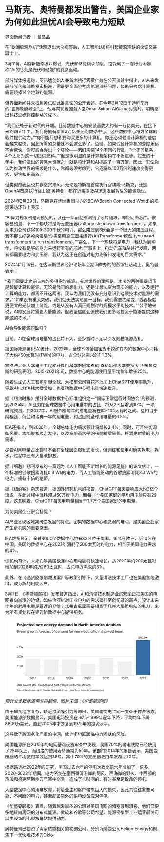 # 马斯克、奥特曼都发出警告，美国企业家为何如此担忧AI会导致电力短缺

界面新闻记者 ｜ 戴晶晶

在“欧洲能源危机”话题退出大众视野后，人工智能(AI)将引起能源短缺的论调又甚嚣尘上。

3月11月，A股新能源板块爆发，光伏和储能板块领涨。这受到了一则行业大咖称“AI的尽头是光伏和储能”的消息驱动。

部分媒体报道称，英伟达创始人兼首席执行官黄仁勋在公开演讲中指出，AI未来发展与光伏和储能紧密相连，需要更全面地考虑能源消耗问题，如果只考虑计算机，需要烧掉14个地球的能源。

但界面新闻并未找到黄仁勋此番言论的公开表述。在今年2月12日于迪拜举行的“世界政府峰会”上，他与阿联酋国务大臣Omar Sultan
AlOlama对谈时，明确指出科技进步将控制AI的成本。

“我们正处于新时代的开端。目前数据中心的安装基数大约有一万亿美元。在接下来的四五年里，我们将拥有价值2万亿美元的数据中心，这些数据中心将为全球的软件提供动力。”“你不能只想着要购买更多的计算机，你还必须假设计算机的速度会越来越快，因此所需的总量就不会这么多了。否则，如果假设计算机的速度永远不会变快，你可能会得出一个结论——我们需要14个不同的行星、3个不同星系、4个太阳为这一切提供燃料。”“但是很明显的是计算机架构在不断进步。过去的十年中，我们做出的最伟大贡献之一就是将计算和AI提高了一百万倍。因此，无论你认为推动世界的需求是什么，你都必须考虑到，它还将以100万倍的速度变得更大、更快和更高效。”

但类似的表达也并非空穴来风。无论是特斯拉首席执行官埃隆·马斯克，还是OpenAI首席执行官山姆·奥特曼，都在近期提及AI迅速发展背后的能源隐忧。

2024年2月29日，马斯克在博世集团举办的BCW(Bosch Connected World)的视频采访环节上表示：

“AI算力的限制是可预见的，我在一年前就预测到了芯片短缺，神经网络芯片。很容易预测，下一个短缺将是降压变压器(voltage stepdown
transformers)。如果从电力公司获得100-300千伏的电力，那么降压到6伏会是一个很大的降压过程。我不那么好笑的笑话是'你需要用变压器来运行(AI)Transformer模型'(you
need transformers to run
transformers)。”“那么，下一个短缺将是电力，我认为到明年，将没有足够的电力来运行所有的芯片。”“事实上，电动汽车和AI并行发展，两者都需要电力和变压器，我认为这正在创造对电力设备和发电的巨大需求。”

2024年1月16日，在达沃斯世界经济论坛年会期间举办的的彭博社活动上，奥特曼表示：

“我们需要比之前认为的多得多的能源。我对世界的理解是，未来的两种重要货币是智能计算和能源。无论是我们的想象力，还是让想法变为现实的能力，以及运行计算的能力，都离不开这两者。我认为我们仍没有充分意识到这项技术对能源的需求。”“如果没有重大突破，我们就无法实现这一目标。我们需要核聚变，或者极度更便宜的光伏加上储能，或是从没有人真正规划过的规模水平的技术。”“公平地来说，AI的发展将需要大量能源，但我坚信这会迫使我们更多地投资于能够提供这种能源的技术。”

AI会导致能源短缺吗？

目前，AI在全球用电量的占比并不大，至少暂时不足以引发规模能源危机。

据国际能源署(IEA)统计，2022年，全球不包括加密货币挖矿在内的数据中心消耗了大约460太瓦时(TWh)的电力，占全球总需求的1-1.3%。

宾夕法尼亚大学电子工程和计算机科学教授本杰明·李和哈佛大学教授大卫·布鲁克斯的研究表明，2015-2021年间，数据中心的能源使用量平均每年增长25%。

随着生成式人工智能引爆全球，大模型公司百花齐放加上ChatGPT使用率飙升，导致AI电力消耗大幅增加，也推动数据中心耗电量快速抬升。

据《纽约时报》援引全球数据中心标准组织之一“国际正常运行时间协会”的预测，到2025年，AI业务在全球数据中心用电量中的占比，将从2%猛增到10%。一项研究预测，到2027年，AI服务器每年的用电量将在85-134太瓦时之间。这相当于阿根廷、荷兰和瑞典一年的用电量，约占目前全球用电量的0.5%。

IEA还指出，到2026年，全球总体电力需求预计将增长3.4%。同时，可再生能源如风能、太阳能和水力发电，以及空前高水平的核能新增装机，将满足新增的电力需求。

尽管AI用电量占比暂时不会在全球层面爆发式增长，但训练和使用AI确实耗电、耗水，过程中还有大量碳排放。

据《细胞》期刊发布的一篇题为《人工智能不断增长的能源足迹》的论文估计，一个标准的谷歌搜索消耗0.3 Wh的电力，而人工智能驱动的谷歌搜索消耗3.0
Wh的电力，拥有十倍的差距。

据《纽约客》杂志报道，据国外研究机构的报告，ChatGPT每天要响应大约2亿个请求，在此过程中消耗超过50万度电力，而每一个美国家庭的平均用电量只有29度。这意味着，ChatGPT每天用电量相当于1.7万个美国家庭的用电量。

为何美国企业家会担忧？

AI产业呈现区域集聚性发展的特点。密集的数据中心和脆弱的电网，是美国企业家产生危机感的重要原因。

IEA数据显示，全球8000个数据中心中有33%位于美国，16%在欧洲，近10%在中国。美国的数据中心在2022年消耗了200太瓦时的电力，相当于美国电力需求的4%。

该机构预计，未来几年美国数据中心用电量将快速增长，从2022年的200太瓦时增加到2026年的近260太瓦时，占总电力需求的6%。

此外，在《通货膨胀削减法案》等政策引导下，大量清洁技术工厂也在美国各地激增，成为新的用能大户。

3月7日，《华盛顿邮报》发布报道指出，AI和清洁技术制造业的繁荣正把美国的电网推向崩溃的边缘。如佐治亚州对工业电力的需求飙升至创纪录的高点，预计未来十年的新用电量是最近的17倍；北弗吉尼亚需要相当于几座大型核电站的电力，来为所有规划和在建的新数据中心提供服务。

![67627ad2e6b97c545593fd9705e134f0.jpg](https://raw.githubusercontent.com/qqhsx/qqnews_image/main/2024/03/12/马斯克、奥特曼都发出警告，美国企业家为何如此担忧AI会导致电力短缺/67627ad2e6b97c545593fd9705e134f0.jpg)

_预计北美新能源需求将翻倍，图片来源：《华盛顿邮报》_

由于审批程序复杂，缺乏投资吸引力等原因，美国输变电主网一度处于停滞状态。美国能源部数据显示，美国电网投资在1975-1999年逐年下降，平均每年下降8600万美元，直到2005年才恢复到1975年的投资水平。

这导致了美国老化严重的电网，使许多地区面临电力短缺的风险。

美国能源部在2015年的电网基础设施审查中发现，美国70%的输电线路已经使用了25年以上，而线路的使用寿命通常为50年。该部门2014年的报告表示，美国变压器的平均使用年限达到38年，其中70%的变压器使用年限超过25年。

根据路透社2022年的研究，美国过去六年的停电次数比前六年增加了一倍多。2020-2022年期间，电力系统在墨西哥湾沿岸的飓风、西海岸的野火、中西部的热浪和德克萨斯州的严寒中崩溃，造成了长时间的、有时甚至是致命的停电。

大型数据中心的用电故障，将给业主和客户带来巨大的损失，因此其往往需要可靠、不间断的电力，甚至配备额外的供电设备应对停电。

《华盛顿邮报》表示，随着越来越多的公司对美国电网的堵塞感到沮丧，他们已更多地转向离网的分布式能源。微软和谷歌等公司希望，能源密集型工业运营最终可以由现场的小型核电站提供动力。

奥特曼则已投资了两家核能相关的初创公司，分别为聚变公司Helion Energy和聚焦下一代快堆技术的Oklo。

